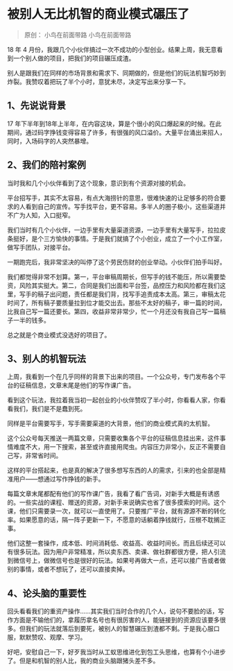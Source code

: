 # 被别人无比机智的商业模式碾压了
> 原创： 小鸟在前面带路  小鸟在前面带路

18 年 4 月份，我跟几个小伙伴搞过一次不成功的小型创业。结果上周，我无意看到一个别人做的项目，把我们的项目碾压成渣。

别人是跟我们在同样的市场背景和需求下、同期做的，但是他们的玩法机智巧妙到炸裂。我赞叹着把玩了半个小时，意犹未尽，决定写出来分享一下。

## 1、先说说背景

17 年下半年到18年上半年，在内容这块，算是个很小的风口爆起来的时候。在此期间，通过码字挣钱变得容易了许多，有很强的风口溢价。大量平台涌出来招人，同时，入场码字的人突然暴增。

## 2、我们的陪衬案例

当时我和几个小伙伴看到了这个现象，意识到有个资源对接的机会。

平台招写手，其实不太容易，有点大海捞针的意思，很难快速的让足够多的符合要求的人看到自己的宣传。写手找平台，更不容易。多半人的圈子极小，这些渠道并不广为人知，入口挺窄。

我们当时有几个小伙伴，一边手里有大量渠道资源，一边手里有大量写手，拉拉皮条挺好，是个三方愉快的事情。于是我们就搞了个小创业，成立了一个小工作室，做写手团队，对接平台。

一期跑完后，我非常坚决的叫停了这个劳民伤财的创业举动。小伙伴们拍手叫好。

我们都觉得非常不划算。第一，平台审稿周期长，但写手的钱不能压，所以需要垫资，风险其实挺大。第二，合同是我们出面和平台签，品控压力和风险都在我们这里，写手的稿子出问题，责任都是我们背，找写手追责成本太高。第三，审稿太花时间了，所有稿子要质量拉到位才能交出去。那些不太好的稿子，审一篇的时间，比我自己写一篇还要长。第四，收益非常非常少，忙一个月还没有我自己写一篇稿子一半的钱多。

总之就是个商业模式没选好的项目了。

## 3、别人的机智玩法

上周，我看到一个在几乎同样的背景下出来的项目。一个公众号，专门发布各个平台的征稿信息，文章末尾是他们的写作课广告。

看到这个玩法，我拉着我当初一起创业的小伙伴赞叹了半小时，你看看人家，你看看我们，我们是不是蠢到死。

同样是平台需要写手，写手需要渠道的大背景，他们的商业模式真的太机智。

这个公众号每天推送一两篇文章，只需要收集各个平台的征稿信息挂出来，这件事情难度不大，用一下搜索，甚至或许直接用爬虫。内容压力非常小，反正不需要自己写，非常省时间。

这样的平台搭起来，也是真的解决了很多想写东西的人的需求，引来的也全部是精准用户——想通过写作挣钱的新手。

每篇文章末尾都配有他们的写作课广告，我看了看广告词，对新手大概是有诱惑的。一些实战的课程、赠送的资源，对新手来说确实也省了很多摸索的时间。这个课，他们只需要录一次，就可以一直使用了。只要推广平台，就有源源不断的转化率。如果愿意的话，隔一阵子更新一下，不愿意的话躺着挣钱就行，压根不耽搁正事。

他们这整一套操作，成本低、时间消耗低、收益高、收益时间长。而且后续还可以有很多玩法。因为用户非常精准，所以卖东西、卖课、做社群都很方便，把人引流到微信号上，做微信号也是很好的玩法。如果号再做大一点，还可以接广告或者做别的事情，或者不想玩了，还可以直接卖掉。

## 4、论头脑的重要性

回头看看我们的重资产操作……其实我们当时合作的几个人，说句不要脸的话，写作方面是不输他们的，拿履历拿名号也有很厉害的人，能链接到的资源应该要多很多。但我们的玩法就落后到要死，被别人的智慧碾压到渣都不剩。于是我心服口服，默默赞叹、观摩、学习。

好吧，安慰自己一下，好歹我当时从工蚁思维进化到包工头思维，也算有个小进步了。但是和机智的别人比，我的商业头脑跟猪头差不多。

